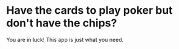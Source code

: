 # Have the cards to play poker but don't have the chips?

You are in luck! This app is just what you need.
